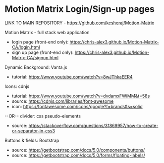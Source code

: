 # Motion Matrix Login/Sign-up pages

LINK TO MAIN REPOSITORY - https://github.com/kcsheraj/Motion-Matrix

Motion Matrix - full stack web application
* login page (front-end only): https://chris-alex3.github.io/Motion-Matrix-CA/login.html
* sign up page (front-end only): https://chris-alex3.github.io/Motion-Matrix-CA/signup.html

Dynamic Background: Vanta.js
* tutorial: https://www.youtube.com/watch?v=8wJThkaEER4 

Icons: cdnjs
* tutorial: https://www.youtube.com/watch?v=dvdamxFWiMM&t=58s
* source: https://cdnjs.com/libraries/font-awesome
* icon: https://fontawesome.com/icons/google?f=brands&s=solid 

--OR-- divider: css pseudo-elements
* source: https://stackoverflow.com/questions/31869957/how-to-create-or-separator-in-css3

Buttons & fields: Bootstrap
* source: https://getbootstrap.com/docs/5.0/components/buttons/
* source: https://getbootstrap.com/docs/5.0/forms/floating-labels/
